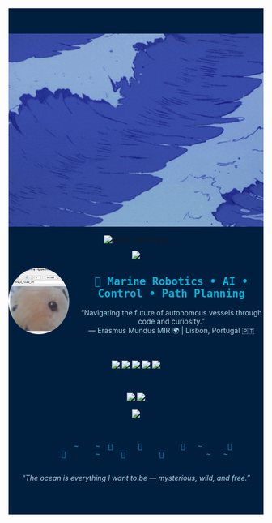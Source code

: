 <!-- 🌊 MAIN BACKGROUND + CENTERED CONTENT -->
<div align="center" style="background-color:#001F3F; padding:50px 0;">

  <!-- 🌊 파도 움짤 (배경처럼 위쪽) -->
  <img src="https://raw.githubusercontent.com/S1194789/S1194789/main/waves.gif" width="600" alt="ocean waves" />

  <!-- 🐋 고래 애니메이션 -->
  <p align="center">
    <img src="https://media.tenor.com/7z9ZLO_9zGkAAAAi/whale-swimming.gif" width="160" alt="whale swimming"/>
  </p>

  <!-- ⌨️ 타이핑 애니메이션 -->
<!-- ⌨️ 감성+전공 오션 타이핑 (40자 내외 균일 버전) -->
<p align="center">
  <img src="https://readme-typing-svg.herokuapp.com?font=Fira+Code&pause=1200&color=00B4D8&width=550&size=20&lines=Welcome+aboard+mayonez’s+deep+blue+GitHub+🌊;Where+the+ocean+meets+autonomous+dreams+💙;Tides+whisper+softly+to+curious+machines+🤖;Mapping+quiet+oceans+with+lines+of+logic+🌊;Little+codes+drift+like+shells+on+the+sea+🐚;Calm+control+beneath+a+restless+surface+💫;From+Lisbon’s+coast+to+silent+underwater+paths+🌊;Between+data+and+waves,+balance+feels+alive+⚓;Each+ripple+holds+a+pattern,+a+gentle+rhythm+💙;Sailing+forward+with+AI,+wind,+and+wonder+🌬️" />
</p>



  <!-- 🐹 왼쪽 프로필 이미지 -->
  <p align="left">
    <img src="https://raw.githubusercontent.com/S1194789/S1194789/main/%EB%8B%A4%EB%9E%8C%EC%A5%90%EC%82%AC%EC%A7%84.png" width="120" style="border-radius:50%; margin-right:20px;" align="left"/>
  </p>

  <!-- ✨ 중앙 소개 -->
  <h2 align="center" style="color:#00B4D8; font-family:'Fira Code', monospace;">
    🌌 Marine Robotics • AI • Control • Path Planning
  </h2>

  <p align="center" style="color:#A9D6E5; font-size:14px;">
    “Navigating the future of autonomous vessels through code and curiosity.”  
    <br>— Erasmus Mundus MIR 🌍 | Lisbon, Portugal 🇵🇹
  </p>

  <br>

  <!-- ⚙️ 기술 뱃지 -->
  <p align="center">
    <img src="https://img.shields.io/badge/Python-003366?style=for-the-badge&logo=python&logoColor=white"/>
    <img src="https://img.shields.io/badge/ROS2-0077B6?style=for-the-badge&logo=ros&logoColor=white"/>
    <img src="https://img.shields.io/badge/MATLAB-005F73?style=for-the-badge&logo=mathworks&logoColor=white"/>
    <img src="https://img.shields.io/badge/C++-0A9396?style=for-the-badge&logo=cplusplus&logoColor=white"/>
    <img src="https://img.shields.io/badge/Linux-001F3F?style=for-the-badge&logo=linux&logoColor=white"/>
  </p>

  <br>

  <!-- 📊 GITHUB STATS -->
  <p align="center">
    <img src="https://github-readme-stats.vercel.app/api?username=S1194789&show_icons=true&theme=blue_navy&hide_border=true&title_color=00B4D8&icon_color=00B4D8" height="150"/>
    <img src="https://github-readme-streak-stats.herokuapp.com?user=S1194789&theme=blue-navy&hide_border=true&background=0D1117&fire=00B4D8&ring=00B4D8&currStreakLabel=00B4D8" height="150"/>
  </p>

  <!-- 🧊 3D Contribution Graph -->
  <p align="center">
    <img src="https://github.com/yoshi389111/github-profile-3d-contrib/raw/output/profile-night-rainbow.svg" width="700">
  </p>

  <br>

  <!-- 🌫️ ASCII 파도 & 물고기 -->
  <pre style="color:#00B4D8; font-family:monospace; font-size:14px;">
        ~    ~  🌊      🐋         🌊   ~      🪸
    🐠       ~     🌊        🐬          ~   ~
  </pre>

  <!-- 🪸 감성 문구 -->
  <p align="center" style="color:#A9D6E5; font-style:italic;">
    “The ocean is everything I want to be — mysterious, wild, and free.”
  </p>
</div>
